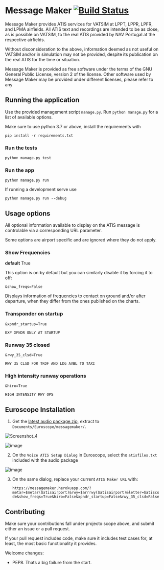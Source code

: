 # Message Maker [![Build Status](https://travis-ci.org/Portugal-vAcc/messagemaker.svg?branch=master)](https://travis-ci.org/Portugal-vAcc/messagemaker)

Message Maker provides ATIS services for VATSIM at LPPT, LPPR, LPFR, and LPMA airfields.
All ATIS text and recordings are intended to be as close, as is possible on VATSIM, to the real ATIS provided by NAV Portugal at the respective airfields.

Without disconsideration to the above, information deemed as not useful on VATSIM and/or in simulation may not be provided, despite its publication on the real ATIS for the time or situation.

Message Maker is provided as free software under the terms of the GNU General Public License, version 2 of the license.
Other software used by Message Maker may be provided under different licenses, please refer to any

## Running the application

Use the provided management script `manage.py`. Run `python manage.py` for a list of available options.

Make sure to use python 3.7 or above, install the requirements with

```pip install -r requirements.txt```

### Run the tests

```python manage.py test```

### Run the app

```python manage.py run```

If running a development serve use

```python manage.py run --debug```

## Usage options

All optional information available to display on the ATIS message is controlable via a corresponding URL parameter.

Some options are airport specific and are ignored where they do not apply.

### Show Frequencies

**default** True

This option is on by default but you can similarly disable it by forcing it to off:

`&show_freqs=False`

Displays information of frequencies to contact on ground and/or after departure, when they differ from the ones published on the charts.

### Transponder on startup

```
&xpndr_startup=True

EXP XPNDR ONLY AT STARTUP
```

### Runway 35 closed

```
&rwy_35_clsd=True

RWY 35 CLSD FOR TKOF AND LDG AVBL TO TAXI
```

### High intensity runway operations

```
&hiro=True

HIGH INTENSITY RWY OPS
```


## Euroscope Installation

1. Get the [latest audio package.zip](https://github.com/pedro2555/messagemaker/releases/latest), extract to `Documents/Euroscope/messagemaker/`.

![Screenshot_4](https://user-images.githubusercontent.com/1645623/54699336-b93bf480-4b28-11e9-9673-5a3600ccb96a.jpg)

![image](https://user-images.githubusercontent.com/1645623/38401424-92d36974-394d-11e8-9bb0-c5e2535b1de8.png)

2. On the `Voice ATIS Setup Dialog` in Euroscope, select the `atisfiles.txt` included with the audio package

![image](https://user-images.githubusercontent.com/1645623/38401444-b149ae54-394d-11e8-9b5a-e95d8944f86e.png)

3. On the same dialog, replace your current `ATIS Maker URL` with:

    `https://messagemaker.herokuapp.com/?metar=$metar($atisairport)&rwy=$arrrwy($atisairport)&letter=$atiscode&show_freqs=True&hiro=False&xpndr_startup=False&rwy_35_clsd=False`

## Contributing

Make sure your contributions fall under projecto scope above, and submit either an issue or a pull request.

If your pull request includes code, make sure it includes test cases for, at least, the most basic functionality it provides.

Welcome changes:

 - PEP8. Thats a big failure from the start.
